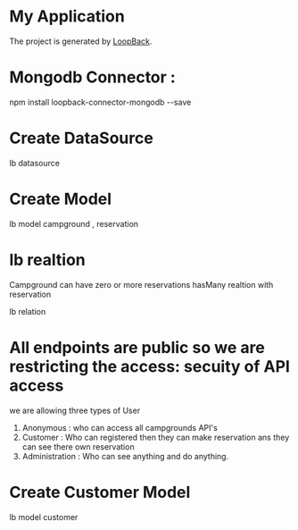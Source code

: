 # My Application

The project is generated by [LoopBack](http://loopback.io).


# Mongodb Connector : 
npm install loopback-connector-mongodb --save

# Create DataSource
lb datasource

# Create Model
lb model 
campground , reservation

# lb realtion
Campground can have zero or more reservations hasMany realtion with reservation

lb relation

# All endpoints are public so we are restricting the access: secuity of API access
we are allowing three types of User
  1. Anonymous : who can access all campgrounds API's
  2. Customer : Who can registered then they can make reservation ans they can see there own reservation
  3. Administration : Who can see anything and do anything.
# Create Customer Model
lb model
customer